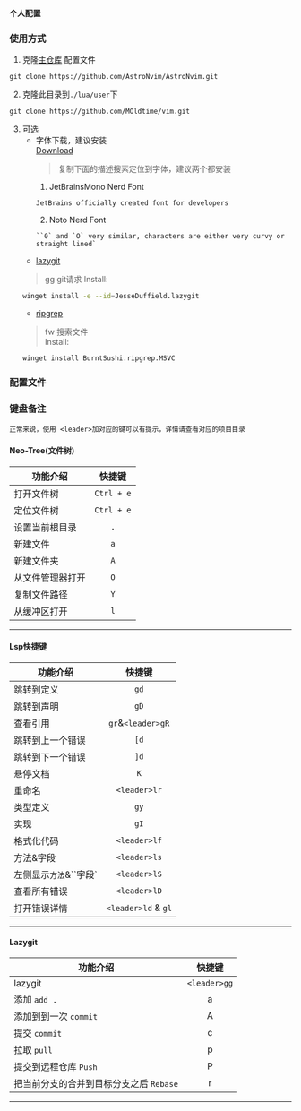 **个人配置**

### 使用方式

1. 克隆[主仓库](https://github.com/AstroNvim/AstroNvim) 配置文件

```shell
git clone https://github.com/AstroNvim/AstroNvim.git
```

2. 克隆此目录到`./lua/user`下

```shell
git clone https://github.com/MOldtime/vim.git
```

3. 可选
    - 字体下载，建议安装  
        [Download](https://www.nerdfonts.com/font-downloads) 
        > 复制下面的描述搜索定位到字体，建议两个都安装
        1. JetBrainsMono Nerd Font
        ```
        JetBrains officially created font for developers
        ```
        2. Noto Nerd Font
        ```
        ``0` and `O` very similar, characters are either very curvy or straight lined` 
        ```
    - [lazygit](https://github.com/jesseduffield/lazygit)   
    > <leader>gg git请求
    Install:   
    ```Bash
    winget install -e --id=JesseDuffield.lazygit
    ```
    - [ripgrep](https://github.com/BurntSushi/ripgrep)  
    > <leader>fw 搜索文件  
    Install:
    ```Shell
    winget install BurntSushi.ripgrep.MSVC
    ```

### 配置文件


### 键盘备注

`正常来说，使用 <leader>加对应的键可以有提示，详情请查看对应的项目目录`

#### Neo-Tree(文件树)
| 功能介绍        | 快捷键     |
| -------------  | :--------: |
| 打开文件树      | `Ctrl + e` |
| 定位文件树      | `Ctrl + e` |
| 设置当前根目录  | `.`        |
| 新建文件        | `a`        |
| 新建文件夹      | `A`        |
| 从文件管理器打开| `O`        |
| 复制文件路径    | `Y`        |
| 从缓冲区打开    | `l`        |

---

#### Lsp快捷键
|功能介绍                  |快捷键             |
| ----------------------- | :---------------: |
| 跳转到定义               |`gd`               |
| 跳转到声明               |`gD`               |
| 查看引用                 |`gr`&`<leader>gR`  |
| 跳转到上一个错误         |`[d`               |
| 跳转到下一个错误         |`]d`               |
| 悬停文档                 |`K`                |
| 重命名                   |`<leader>lr`       |
| 类型定义                 |`gy`               |
| 实现                     |`gI`               |
| 格式化代码               |`<leader>lf`       |
| 方法&字段                |`<leader>ls`       |
| 左侧显示``方法``&``字段` |`<leader>lS`       |
| 查看所有错误             |`<leader>lD`       |
| 打开错误详情             |`<leader>ld` & `gl`|

---

#### Lazygit
|功能介绍                                |快捷键      |
| ------------------------------------- | :--------: |
| lazygit                                |`<leader>gg`|
| 添加 `add .`                           | a          |
| 添加到到一次 `commit`                  | A          |
| 提交 `commit`                          | c          |
| 拉取 `pull`                            | p          |
| 提交到远程仓库 `Push`                  | P          |
| 把当前分支的合并到目标分支之后 `Rebase`| r          |
---

